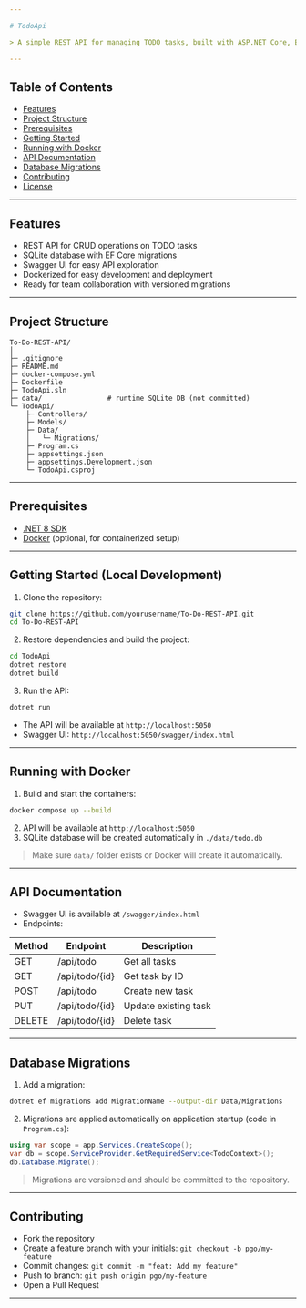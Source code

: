 ```yaml
---

# TodoApi

> A simple REST API for managing TODO tasks, built with ASP.NET Core, EF Core, and Docker.

---
```


## Table of Contents

* [Features](#features)
* [Project Structure](#project-structure)
* [Prerequisites](#prerequisites)
* [Getting Started](#getting-started)
* [Running with Docker](#running-with-docker)
* [API Documentation](#api-documentation)
* [Database Migrations](#database-migrations)
* [Contributing](#contributing)
* [License](#license)

---

## Features

* REST API for CRUD operations on TODO tasks
* SQLite database with EF Core migrations
* Swagger UI for easy API exploration
* Dockerized for easy development and deployment
* Ready for team collaboration with versioned migrations

---

## Project Structure

```
To-Do-REST-API/
│
├─ .gitignore
├─ README.md
├─ docker-compose.yml
├─ Dockerfile
├─ TodoApi.sln
├─ data/                # runtime SQLite DB (not committed)
└─ TodoApi/
    ├─ Controllers/
    ├─ Models/
    ├─ Data/
    │   └─ Migrations/
    ├─ Program.cs
    ├─ appsettings.json
    ├─ appsettings.Development.json
    └─ TodoApi.csproj
```

---

## Prerequisites

* [.NET 8 SDK](https://dotnet.microsoft.com/en-us/download/dotnet/8.0)
* [Docker](https://www.docker.com/get-started) (optional, for containerized setup)

---

## Getting Started (Local Development)

1. Clone the repository:

```bash
git clone https://github.com/yourusername/To-Do-REST-API.git
cd To-Do-REST-API
```

2. Restore dependencies and build the project:

```bash
cd TodoApi
dotnet restore
dotnet build
```

3. Run the API:

```bash
dotnet run
```

* The API will be available at `http://localhost:5050`
* Swagger UI: `http://localhost:5050/swagger/index.html`

---

## Running with Docker

1. Build and start the containers:

```bash
docker compose up --build
```

2. API will be available at `http://localhost:5050`
3. SQLite database will be created automatically in `./data/todo.db`

> Make sure `data/` folder exists or Docker will create it automatically.

---

## API Documentation

* Swagger UI is available at `/swagger/index.html`
* Endpoints:

| Method | Endpoint       | Description          |
| ------ | -------------- | -------------------- |
| GET    | /api/todo      | Get all tasks        |
| GET    | /api/todo/{id} | Get task by ID       |
| POST   | /api/todo      | Create new task      |
| PUT    | /api/todo/{id} | Update existing task |
| DELETE | /api/todo/{id} | Delete task          |

---

## Database Migrations

1. Add a migration:

```bash
dotnet ef migrations add MigrationName --output-dir Data/Migrations
```

2. Migrations are applied automatically on application startup (code in `Program.cs`):

```csharp
using var scope = app.Services.CreateScope();
var db = scope.ServiceProvider.GetRequiredService<TodoContext>();
db.Database.Migrate();
```

> Migrations are versioned and should be committed to the repository.

---

## Contributing

* Fork the repository
* Create a feature branch with your initials: `git checkout -b pgo/my-feature`
* Commit changes: `git commit -m "feat: Add my feature"`
* Push to branch: `git push origin pgo/my-feature`
* Open a Pull Request

---